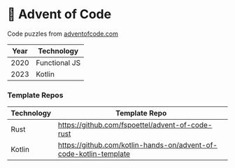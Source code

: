 # 🎄 Advent of Code

Code puzzles from [adventofcode.com](https://adventofcode.com)


| Year | Technology    | 
|------|---------------|
| 2020 | Functional JS | 
| 2023 | Kotlin        |


### Template Repos

| Technology | Template Repo | 
|------------|---------------|
| Rust       | https://github.com/fspoettel/advent-of-code-rust|
| Kotlin     | https://github.com/kotlin-hands-on/advent-of-code-kotlin-template |
